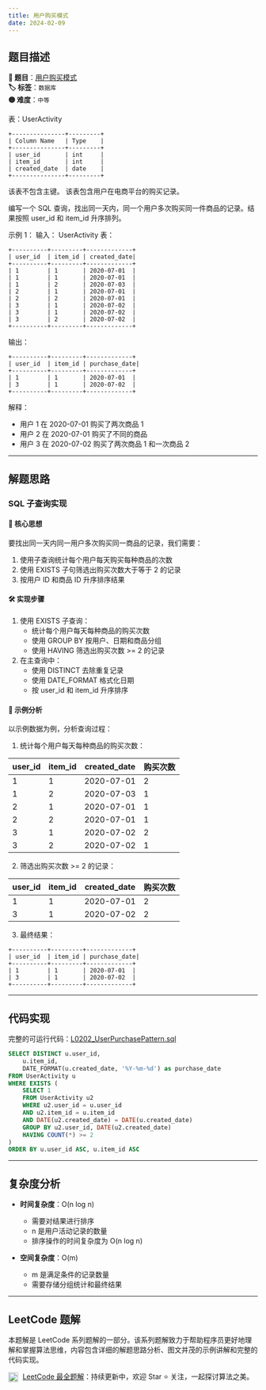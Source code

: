 ```yaml
---
title: 用户购买模式
date: 2024-02-09
---
```


## 题目描述

**🔗 题目**：[用户购买模式](https://leetcode.cn/problems/user-purchase-pattern/)  
**🏷️ 标签**：`数据库`  
**🟡 难度**：`中等`  

表：UserActivity
```
+---------------+---------+
| Column Name   | Type    |
+---------------+---------+
| user_id       | int     |
| item_id       | int     |
| created_date  | date    |
+---------------+---------+
```
该表不包含主键。
该表包含用户在电商平台的购买记录。

编写一个 SQL 查询，找出同一天内，同一个用户多次购买同一件商品的记录。结果按照 user_id 和 item_id 升序排列。

示例 1：
输入：
UserActivity 表：
```
+----------+---------+-------------+
| user_id  | item_id | created_date|
+----------+---------+-------------+
| 1        | 1       | 2020-07-01  |
| 1        | 1       | 2020-07-01  |
| 1        | 2       | 2020-07-03  |
| 2        | 1       | 2020-07-01  |
| 2        | 2       | 2020-07-01  |
| 3        | 1       | 2020-07-02  |
| 3        | 1       | 2020-07-02  |
| 3        | 2       | 2020-07-02  |
+----------+---------+-------------+
```

输出：
```
+----------+---------+-------------+
| user_id  | item_id | purchase_date|
+----------+---------+-------------+
| 1        | 1       | 2020-07-01  |
| 3        | 1       | 2020-07-02  |
+----------+---------+-------------+
```

解释：
- 用户 1 在 2020-07-01 购买了两次商品 1
- 用户 2 在 2020-07-01 购买了不同的商品
- 用户 3 在 2020-07-02 购买了两次商品 1 和一次商品 2

---

## 解题思路

### SQL 子查询实现

#### 📝 核心思想
要找出同一天内同一用户多次购买同一商品的记录，我们需要：
1. 使用子查询统计每个用户每天购买每种商品的次数
2. 使用 EXISTS 子句筛选出购买次数大于等于 2 的记录
3. 按用户 ID 和商品 ID 升序排序结果

#### 🛠️ 实现步骤
1. 使用 EXISTS 子查询：
   - 统计每个用户每天每种商品的购买次数
   - 使用 GROUP BY 按用户、日期和商品分组
   - 使用 HAVING 筛选出购买次数 >= 2 的记录
2. 在主查询中：
   - 使用 DISTINCT 去除重复记录
   - 使用 DATE_FORMAT 格式化日期
   - 按 user_id 和 item_id 升序排序

#### 🧩 示例分析
以示例数据为例，分析查询过程：

1. 统计每个用户每天每种商品的购买次数：

| user_id | item_id | created_date | 购买次数 |
|---------|---------|--------------|----------|
| 1       | 1       | 2020-07-01   | 2        |
| 1       | 2       | 2020-07-03   | 1        |
| 2       | 1       | 2020-07-01   | 1        |
| 2       | 2       | 2020-07-01   | 1        |
| 3       | 1       | 2020-07-02   | 2        |
| 3       | 2       | 2020-07-02   | 1        |

2. 筛选出购买次数 >= 2 的记录：

| user_id | item_id | created_date | 购买次数 |
|---------|---------|--------------|----------|
| 1       | 1       | 2020-07-01   | 2        |
| 3       | 1       | 2020-07-02   | 2        |

3. 最终结果：
```
+----------+---------+-------------+
| user_id  | item_id | purchase_date|
+----------+---------+-------------+
| 1        | 1       | 2020-07-01  |
| 3        | 1       | 2020-07-02  |
+----------+---------+-------------+
```

---

## 代码实现

完整的可运行代码：[L0202_UserPurchasePattern.sql](../src/main/sql/L0202_UserPurchasePattern.sql)

```sql
SELECT DISTINCT u.user_id,
    u.item_id,
    DATE_FORMAT(u.created_date, '%Y-%m-%d') as purchase_date
FROM UserActivity u
WHERE EXISTS (
    SELECT 1
    FROM UserActivity u2
    WHERE u2.user_id = u.user_id
    AND u2.item_id = u.item_id
    AND DATE(u2.created_date) = DATE(u.created_date)
    GROUP BY u2.user_id, DATE(u2.created_date)
    HAVING COUNT(*) >= 2
)
ORDER BY u.user_id ASC, u.item_id ASC
```

---

## 复杂度分析

- **时间复杂度**：O(n log n)
  - 需要对结果进行排序
  - n 是用户活动记录的数量
  - 排序操作的时间复杂度为 O(n log n)

- **空间复杂度**：O(m)
  - m 是满足条件的记录数量
  - 需要存储分组统计和最终结果

---

## LeetCode 题解

本题解是 LeetCode 系列题解的一部分。该系列题解致力于帮助程序员更好地理解和掌握算法思维，内容包含详细的解题思路分析、图文并茂的示例讲解和完整的代码实现。

<img src="https://github.githubassets.com/images/modules/logos_page/GitHub-Mark.png" alt="GitHub" width="20" style="vertical-align: middle; margin-right: 5px"> [LeetCode 最全题解](https://github.com/LjyYano/LeetCode)：持续更新中，欢迎 Star ⭐️ 关注，一起探讨算法之美。 